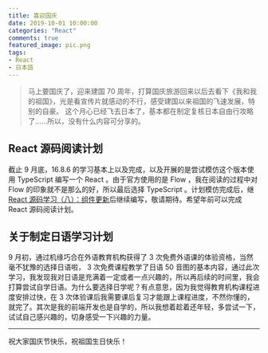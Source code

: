 ```yaml
---
title: 喜迎国庆
date: 2019-10-01 10:00:00
categories: "React"
comments: true
featured_image: pic.png
tags:
- React
- 日本語
---
```


<!-- no node -->

<!-- more -->

> 马上要国庆了，迎来建国 70 周年，打算国庆旅游回来以后去看下《我和我的祖国》，光是看宣传片就感动的不行，感受建国以来祖国的飞速发展，特别的自豪。
> 这个月心已经飞去日本了，基本都在制定复核日本自由行攻略了……所以，没有什么内容可分享的。

## React 源码阅读计划

截止 9 月底，16.8.6 的学习基本上以及完成，以及开展的是尝试模仿这个版本使用 TypeScript 编写一个 React 。由于官方使用的是 Flow ，我在阅读的过程中对 Flow 的印象就不是那么的好，所以最后选择 TypeScript 。计划模仿完成后，继[React 源码学习（八）：组件更新](https://zongzi531.github.io/2019/04/08/LSC-React-08/)后继续编写，敬请期待。希望年前可以完成 React 源码阅读计划。

## 关于制定日语学习计划

9 月初，通过机缘巧合在外语教育机构获得了 3 次免费外语课的体验资格，当然毫不犹豫的选择日语啦， 3 次免费课程教学了日语 50 音图的基本内容，通过此次学习，我发现我对日语是充满着一定或者一点兴趣的，所以再后续的时间里，我会打算尝试自学日语。为什么要选择日学呢？有点意思，因为我觉得教育机构课程进度安排过快，在 3 次体验课后我需要课后复习才能跟上课程进度，不然你懂的，就完了。其次是我的前端开发也是自学的，所以我想着趁着还年轻，多尝试一下，试试自己感兴趣的，切身感受一下兴趣的力量。

---

祝大家国庆节快乐，祝祖国生日快乐！
